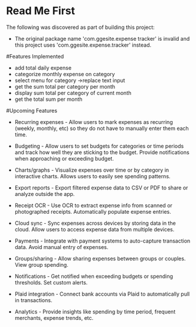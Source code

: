 # Read Me First

The following was discovered as part of building this project:

- The original package name 'com.ggesite.expense tracker' is invalid and this project uses 'com.ggesite.expense.tracker' instead.

#Features Implemented

- add total daily expense
- categorize monthly expense on category
- select menu for category ->replace text input
- get the sum total per category per month
- display sum total per category of current month
- get the total sum per month

#Upcoming Features

- Recurring expenses - Allow users to mark expenses as recurring (weekly, monthly, etc) so they do not have to manually enter them each time.

- Budgeting - Allow users to set budgets for categories or time periods and track how well they are sticking to the budget. Provide notifications when approaching or exceeding budget.

- Charts/graphs - Visualize expenses over time or by category in interactive charts. Allows users to easily see spending patterns.

- Export reports - Export filtered expense data to CSV or PDF to share or analyze outside the app.

- Receipt OCR - Use OCR to extract expense info from scanned or photographed receipts. Automatically populate expense entries.

- Cloud sync - Sync expenses across devices by storing data in the cloud. Allow users to access expense data from multiple devices.

- Payments - Integrate with payment systems to auto-capture transaction data. Avoid manual entry of expenses.

- Groups/sharing - Allow sharing expenses between groups or couples. View group spending.

- Notifications - Get notified when exceeding budgets or spending thresholds. Set custom alerts.

- Plaid integration - Connect bank accounts via Plaid to automatically pull in transactions.

- Analytics - Provide insights like spending by time period, frequent merchants, expense trends, etc.
